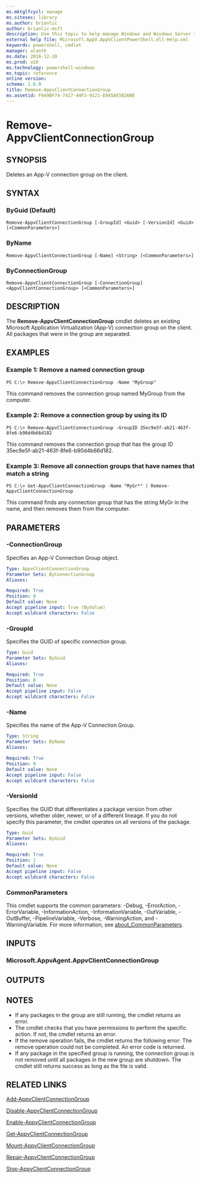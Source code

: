```yaml
---
ms.mktglfcycl: manage
ms.sitesec: library
ms.author: brianlic
author: brianlic-msft
description: Use this topic to help manage Windows and Windows Server technologies with Windows PowerShell.
external help file: Microsoft.AppV.AppVClientPowerShell.dll-Help.xml
keywords: powershell, cmdlet
manager: alanth
ms.date: 2016-12-20
ms.prod: w10
ms.technology: powershell-windows
ms.topic: reference
online version: 
schema: 2.0.0
title: Remove-AppvClientConnectionGroup
ms.assetid: F949BF74-7417-44F3-9121-E045AE5B26BE
---
```


# Remove-AppvClientConnectionGroup

## SYNOPSIS
Deletes an App-V connection group on the client.

## SYNTAX

### ByGuid (Default)
```
Remove-AppvClientConnectionGroup [-GroupId] <Guid> [-VersionId] <Guid> [<CommonParameters>]
```

### ByName
```
Remove-AppvClientConnectionGroup [-Name] <String> [<CommonParameters>]
```

### ByConnectionGroup
```
Remove-AppvClientConnectionGroup [-ConnectionGroup] <AppvClientConnectionGroup> [<CommonParameters>]
```

## DESCRIPTION
The **Remove-AppvClientConnectionGroup** cmdlet deletes an existing Microsoft Application Virtualization (App-V) connection group on the client.
All packages that were in the group are separated.

## EXAMPLES

### Example 1: Remove a named connection group
```
PS C:\> Remove-AppvClientConnectionGroup -Name "MyGroup"
```

This command removes the connection group named MyGroup from the computer.

### Example 2: Remove a connection group by using its ID
```
PS C:\> Remove-AppvClientConnectionGroup -GroupID 35ec9e5f-ab21-463f-8fe6-b90d4b66d182
```

This command removes the connection group that has the group ID 35ec9e5f-ab21-463f-8fe6-b90d4b66d182.

### Example 3: Remove all connection groups that have names that match a string
```
PS C:\> Get-AppvClientConnectionGroup -Name "MyGr*" | Remove-AppvClientConnectionGroup
```

This command finds any connection group that has the string MyGr in the name, and then removes them from the computer.

## PARAMETERS

### -ConnectionGroup
Specifies an App-V Connection Group object.

```yaml
Type: AppvClientConnectionGroup
Parameter Sets: ByConnectionGroup
Aliases: 

Required: True
Position: 0
Default value: None
Accept pipeline input: True (ByValue)
Accept wildcard characters: False
```

### -GroupId
Specifies the GUID of specific connection group.

```yaml
Type: Guid
Parameter Sets: ByGuid
Aliases: 

Required: True
Position: 0
Default value: None
Accept pipeline input: False
Accept wildcard characters: False
```

### -Name
Specifies the name of the App-V Connection Group.

```yaml
Type: String
Parameter Sets: ByName
Aliases: 

Required: True
Position: 0
Default value: None
Accept pipeline input: False
Accept wildcard characters: False
```

### -VersionId
Specifies the GUID that differentiates a package version from other versions, whether older, newer, or of a different lineage.
If you do not specify this parameter, the cmdlet operates on all versions of the package.

```yaml
Type: Guid
Parameter Sets: ByGuid
Aliases: 

Required: True
Position: 1
Default value: None
Accept pipeline input: False
Accept wildcard characters: False
```

### CommonParameters
This cmdlet supports the common parameters: -Debug, -ErrorAction, -ErrorVariable, -InformationAction, -InformationVariable, -OutVariable, -OutBuffer, -PipelineVariable, -Verbose, -WarningAction, and -WarningVariable. For more information, see [about_CommonParameters](http://go.microsoft.com/fwlink/?LinkID=113216).

## INPUTS

### Microsoft.AppvAgent.AppvClientConnectionGroup

## OUTPUTS

## NOTES
* If any packages in the group are still running, the cmdlet returns an error.
* The cmdlet checks that you have permissions to perform the specific action. If not, the cmdlet returns an error.
* If the remove operation fails, the cmdlet returns the following error:  The remove operation could not be completed. An error code is returned.
* If any package in the specified group is running, the connection group is not removed until all packages in the new group are shutdown. The cmdlet still returns success as long as the file is valid.

## RELATED LINKS

[Add-AppvClientConnectionGroup](./Add-AppvClientConnectionGroup.md)

[Disable-AppvClientConnectionGroup](./Disable-AppvClientConnectionGroup.md)

[Enable-AppvClientConnectionGroup](./Enable-AppvClientConnectionGroup.md)

[Get-AppvClientConnectionGroup](./Get-AppvClientConnectionGroup.md)

[Mount-AppvClientConnectionGroup](./Mount-AppvClientConnectionGroup.md)

[Repair-AppvClientConnectionGroup](./Repair-AppvClientConnectionGroup.md)

[Stop-AppvClientConnectionGroup](./Stop-AppvClientConnectionGroup.md)

